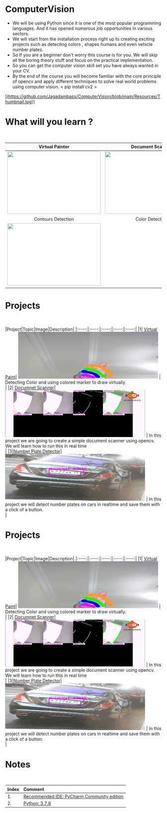 # ComputerVision
 * We will be using Python since it is one of the most popular programming languages. And it  has opened numerous job opportunities in various sectors. 
 * We will start from the  installation process right up to creating exciting projects such as detecting colors , shapes humans and even vehicle number plates. 
 * So If you are a beginner  don't worry this course is for you. We will skip all the boring theory stuff and focus on the practical implementation. 
 * So you can get the computer vision skill set you have always wanted in your CV.
 * By the end of the course you will become familiar with the core principle of opencv and apply different techniques to solve real world problems using computer vision. 
 < pip install cv2 >
 
 [(https://github.com/Jagadambass/ComputerVision/blob/main/Resources/Thumbnail.jpg)]


# What will you learn ?
</br>

|Virtual Painter|Document Scanner|Number Plate Detector|
|:----:|:----:|:----:|
|<img src="https://github.com/murtazahassan/Learn-OpenCV-in-3-hours/blob/master/Tumbnails/project1.gif" width="300" height="200" />|<img src="https://github.com/murtazahassan/Learn-OpenCV-in-3-hours/blob/master/Tumbnails/project2.gif" width="300" height="200" />|<img src="https://github.com/murtazahassan/Learn-OpenCV-in-3-hours/blob/master/Tumbnails/project3.gif" width="300" height="200" /> </br>|
|Contours Detection|Color Detection|Face Detection|
|<img src="https://github.com/murtazahassan/Learn-OpenCV-in-3-hours/blob/master/Tumbnails/Marker.gif" width="300" height="200" />|

# Projects
</br>


|Project|Topic|Image|Description|
|:----:|:----:|:----:|:----:|:----:|
|1| [Virtual Paint](https://github.com/Jagadambass/ComputerVision/blob/main/Project1.py)| <img src="https://github.com/Jagadambass/ComputerVision/blob/main/Tumbnails/project1.gif" width="450" height="150" />    | Detecting Color and using colored marker to draw virtually. </br> |
|2| [Documnet Scanner](https://github.com/Jagadambass/ComputerVision/blob/main/Project2.py)| <img src="https://github.com/Jagadambass/ComputerVision/blob/main/Tumbnails/project2.gif" width="450" height="150" />     |  In this project we are going to create a simple document scanner using opencv. We will learn how to run this in real time</br> |
|3|[Number Plate Detector](https://github.com/Jagadambass/ComputerVision/blob/main/Project3.py)| <img src="https://github.com/Jagadambass/ComputerVision/blob/main/Tumbnails/project3.gif" width="450" height="150" />   | In this project we will detect number plates on cars in realtime and save them with a click of a button. </br> |


# Projects
</br>


|Project|Topic|Image|Description|
|:----:|:----:|:----:|:----:|:----:|
|1| [Virtual Paint](https://github.com/Jagadambass/ComputerVision/project1.py)| <img src="https://github.com/Jagadambass/ComputerVision/blob/main/Tumbnails/project1.gif" width="450" height="150" />     | Detecting Color and using colored marker to draw virtually. </br> |
|2| [Documnet Scanner](https://github.com/Jagadambass/ComputerVision/project2.py)| <img src="https://github.com/Jagadambass/ComputerVision/blob/main/Tumbnails/project2.gif" width="450" height="150" />     |  In this project we are going to create a simple document scanner using opencv. We will learn how to run this in real time</br> |
|3|[Number Plate Detector](https://github.com/Jagadambass/ComputerVision/project3.py)| <img src="https://github.com/Jagadambass/ComputerVision/blob/main/Tumbnails/project3.gif" width="450" height="150" />     | In this project we will detect number plates on cars in realtime and save them with a click of a button. </br> |


# Notes
</br>

|Index|Comment|
|:---|:---|
|1.|[Recommended IDE: PyCharm Community edition](https://www.jetbrains.com/pycharm/download/)|
|2.|[Python: 3.7.6](https://www.python.org/downloads/release/python-376/)|
